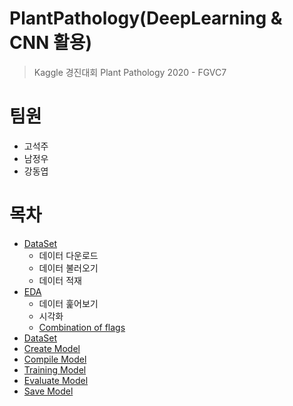 # PlantPathology(DeepLearning & CNN 활용)
> Kaggle 경진대회 Plant Pathology 2020 - FGVC7
# 팀원
- 고석주
- 남정우
- 강동엽

# 목차
- [DataSet](#DataSet)
  - 데이터 다운로드
  - 데이터 불러오기
  - 데이터 적재
- [EDA](#EDA)
  - 데이터 훑어보기
  - 시각화
  - [Combination of flags](#combination-of-flags)
- [DataSet](#DataSet)
- [Create Model](#DataSet)
- [Compile Model](#DataSet)
- [Training Model](#DataSet)
- [Evaluate Model](#DataSet)
- [Save Model](#DataSet)
